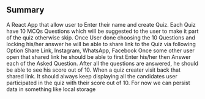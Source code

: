 ## Summary
A React App that allow user to Enter their name and create Quiz. Each Quiz have 10 MCQs Questions which will be suggested to the user to make it part of the quiz otherwise skip.  Once User done choosing the 10 Questions and locking his/her answer he will be able to share link to the Quiz via following Option Share Link, Instagram, WhatsApp, Facebook
Once some other user open that shared link he should be able to first Enter his/her then Answer each of the Asked Question. After all the questions are answered, he should be able to see his score out of 10.
When a quiz creater visit back that shared link. It should always keep displaying all the candidates user participated in the quiz with their score out of 10. For now we can persist data in something like local storage